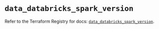 # `data_databricks_spark_version`

Refer to the Terraform Registry for docs: [`data_databricks_spark_version`](https://registry.terraform.io/providers/databricks/databricks/1.59.0/docs/data-sources/spark_version).
